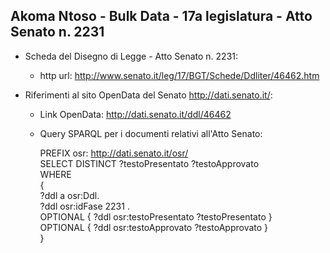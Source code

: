 ## Akoma Ntoso - Bulk Data - 17a legislatura - Atto Senato n. 2231 ##

* Scheda del Disegno di Legge - Atto Senato n. 2231:
	* http url: http://www.senato.it/leg/17/BGT/Schede/Ddliter/46462.htm

* Riferimenti al sito OpenData del Senato http://dati.senato.it/:
	* Link OpenData: http://dati.senato.it/ddl/46462
	* Query SPARQL per i documenti relativi all'Atto Senato:

        PREFIX osr: <http://dati.senato.it/osr/>  
		SELECT DISTINCT ?testoPresentato ?testoApprovato  
		WHERE  
		{  
		    ?ddl a osr:Ddl.  
		    ?ddl osr:idFase 2231 .  
		    OPTIONAL { ?ddl osr:testoPresentato ?testoPresentato }  
		    OPTIONAL { ?ddl osr:testoApprovato ?testoApprovato }  
		}
		